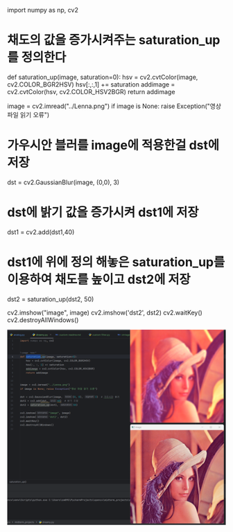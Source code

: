 import numpy as np, cv2

# 채도의 값을 증가시켜주는 saturation_up를 정의한다

def saturation_up(image, saturation=0):
hsv = cv2.cvtColor(image, cv2.COLOR_BGR2HSV)
hsv[:,:,1] += saturation
addimage = cv2.cvtColor(hsv, cv2.COLOR_HSV2BGR)
return addimage

image = cv2.imread("../Lenna.png")
if image is None: raise Exception("영상 파일 읽기 오류")

# 가우시안 블러를 image에 적용한걸 dst에 저장

dst = cv2.GaussianBlur(image, (0,0), 3)

# dst에 밝기 값을 증가시켜 dst1에 저장

dst1 = cv2.add(dst1,40)

# dst1에 위에 정의 해놓은 saturation_up를 이용하여 채도를 높이고 dst2에 저장

dst2 = saturation_up(dst2, 50)

cv2.imshow("image", image)
cv2.imshow('dst2', dst2)
cv2.waitKey()
cv2.destroyAllWindows()

![dreamy.png](dreamy.png)
